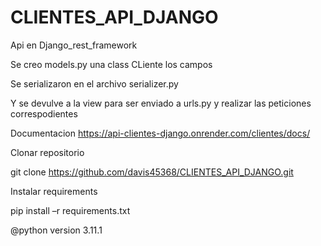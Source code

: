 # CLIENTES_API_DJANGO

Api en Django_rest_framework  

Se creo models.py una class CLiente los campos

Se serializaron en el archivo serializer.py  

Y se devulve a la view para ser enviado a urls.py y realizar las peticiones correspodientes 

 

Documentacion https://api-clientes-django.onrender.com/clientes/docs/ 

 

Clonar repositorio  

git clone https://github.com/davis45368/CLIENTES_API_DJANGO.git 

 

Instalar requirements 

pip install –r requirements.txt

 

@python version 3.11.1 
